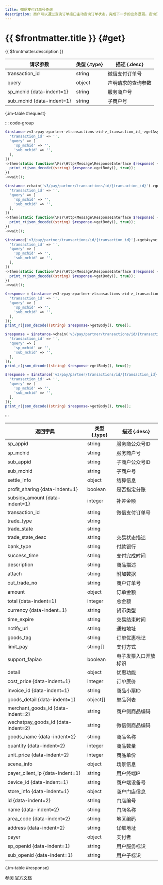 ```yaml
---
title: 微信支付订单号查询
description: 商户可以通过查询订单接口主动查询订单状态，完成下一步的业务逻辑。查询订单状态可通过微信支付订单号或商户订单号两种方式查询
---
```


# {{ $frontmatter.title }} {#get}

{{ $frontmatter.description }}

| 请求参数 | 类型 {.type} | 描述 {.desc}
| --- | --- | ---
| transaction_id | string | 微信支付订单号
| query | object | 声明请求的查询参数
| sp_mchid {data-indent=1} | string | 服务商户号
| sub_mchid {data-indent=1} | string | 子商户号

{.im-table #request}


::: code-group
```php [异步纯链式]
$instance->v3->pay->partner->transactions->id->_transaction_id_->getAsync([
  'transaction_id' => '',
  'query' => [
    'sp_mchid' => '',
    'sub_mchid' => '',
  ],
])
->then(static function(\Psr\Http\Message\ResponseInterface $response) {
  print_r(json_decode((string) $response->getBody(), true));
})
->wait();
```

```php [异步声明式]
$instance->chain('v3/pay/partner/transactions/id/{transaction_id}')->getAsync([
  'transaction_id' => '',
  'query' => [
    'sp_mchid' => '',
    'sub_mchid' => '',
  ],
])
->then(static function(\Psr\Http\Message\ResponseInterface $response) {
  print_r(json_decode((string) $response->getBody(), true));
})
->wait();
```

```php [异步属性式]
$instance['v3/pay/partner/transactions/id/{transaction_id}']->getAsync([
  'transaction_id' => '',
  'query' => [
    'sp_mchid' => '',
    'sub_mchid' => '',
  ],
])
->then(static function(\Psr\Http\Message\ResponseInterface $response) {
  print_r(json_decode((string) $response->getBody(), true));
})
->wait();
```

```php [同步纯链式]
$response = $instance->v3->pay->partner->transactions->id->_transaction_id_->get([
  'transaction_id' => '',
  'query' => [
    'sp_mchid' => '',
    'sub_mchid' => '',
  ],
]);
print_r(json_decode((string) $response->getBody(), true));
```

```php [同步声明式]
$response = $instance->chain('v3/pay/partner/transactions/id/{transaction_id}')->get([
  'transaction_id' => '',
  'query' => [
    'sp_mchid' => '',
    'sub_mchid' => '',
  ],
]);
print_r(json_decode((string) $response->getBody(), true));
```

```php [同步属性式]
$response = $instance['v3/pay/partner/transactions/id/{transaction_id}']->get([
  'transaction_id' => '',
  'query' => [
    'sp_mchid' => '',
    'sub_mchid' => '',
  ],
]);
print_r(json_decode((string) $response->getBody(), true));
```

:::

| 返回字典 | 类型 {.type} | 描述 {.desc}
| --- | --- | ---
| sp_appid | string | 服务商公众号ID
| sp_mchid | string | 服务商户号
| sub_appid | string | 子商户公众号ID
| sub_mchid | string | 子商户号
| settle_info | object | 结算信息
| profit_sharing {data-indent=1} | boolean | 是否指定分账
| subsidy_amount {data-indent=1} | integer | 补差金额
| transaction_id | string | 微信支付订单号
| trade_type | string | 
| trade_state | string | 
| trade_state_desc | string | 交易状态描述
| bank_type | string | 付款银行
| success_time | string | 支付完成时间
| description | string | 商品描述
| attach | string | 附加数据
| out_trade_no | string | 商户订单号
| amount | object | 订单金额
| total {data-indent=1} | integer | 总金额
| currency {data-indent=1} | string | 货币类型
| time_expire | string | 交易结束时间
| notify_url | string | 通知地址
| goods_tag | string | 订单优惠标记
| limit_pay | string[] | 支付方式
| support_fapiao | boolean | 电子发票入口开放标识
| detail | object | 优惠功能
| cost_price {data-indent=1} | integer | 订单原价
| invoice_id {data-indent=1} | string | 商品小票ID
| goods_detail {data-indent=1} | object[] | 单品列表
| merchant_goods_id {data-indent=2} | string | 商户侧商品编码
| wechatpay_goods_id {data-indent=2} | string | 微信侧商品编码
| goods_name {data-indent=2} | string | 商品名称
| quantity {data-indent=2} | integer | 商品数量
| unit_price {data-indent=2} | integer | 商品单价
| scene_info | object | 场景信息
| payer_client_ip {data-indent=1} | string | 用户终端IP
| device_id {data-indent=1} | string | 商户端设备号
| store_info {data-indent=1} | object | 商户门店信息
| id {data-indent=2} | string | 门店编号
| name {data-indent=2} | string | 门店名称
| area_code {data-indent=2} | string | 地区编码
| address {data-indent=2} | string | 详细地址
| payer | object | 支付者
| sp_openid {data-indent=1} | string | 用户服务标识
| sub_openid {data-indent=1} | string | 用户子标识

{.im-table #response}

参阅 [官方文档](https://pay.weixin.qq.com/wiki/doc/apiv3/wxpay/pay/transactions/chapter5_5.shtml)
